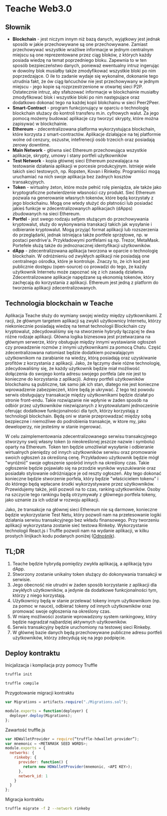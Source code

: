 # Teache Web3.0

## Słownik

* **Blockchain** - jest niczym innym niż bazą danych, wyjątkowy jest jednak sposób w jakie przechowywane są one przechowywane. Zamiast przechowywać wszystkie wrażliwe informacje w jednym centralnym miejscu są one reprezentowane przez ciąg bloków, z których każdy posiada wiedzę na temat poprzedniego bloku. Zapewnia to w ten sposób bezpieczeństwo danych, ponieważ ewentualny intruz ingerując w dowolny blok musiałby także zmodyfikować wszystkie bloki po nim poprzedzające. O ile to zadanie wydaje się wykonalne, dokonanie tego utrudnia fakt, że ów ciąg łańcuchów nie jest przechowywany w jednym miejscu - jego kopie są rozprzestrzenione w otwartej sieci P2P. Ostatecznie intruz, aby sfałszować informacje w blockchainie musiałby zmodyfikować blok i wszystkie bloki po nim następujące oraz dodatkowo dokonać tego na każdej kopii blokchainu w sieci Peer2Peer.
* **Smart-Contract** - program funkcjonujący w oparciu o technologię blockchain służacy do kontroli transferu m.in. cyfrowych walut. Za jego pomocą możemy budować aplikacje czy tworzyć skrypty, które można zapisywać w blockchainie.
* **Ethereum** - zdecentralizowana platforma wykorzystująca blockchain, które korzysta z smart-contractów. Aplikacje działające na tej platformie wolne od cenzury, oszustw, intefrenecji osób trzecich oraz posiadają zerowy downtime.
* **Main Network** - główna sieć Ethereum przechowująca wszystkie aplikacje, skrypty, umowy i stany portfeli użytkowników
* **Test Network** - kopia głównej sieci Ethereum pozwalająca na testowanie działania aplikacji w porcesie produkcyjnym. Istnieje wiele takich sieci testowych, np. Ropsten, Kovan i Rinkeby. Programiści mogą uruchamiać na nich swoje aplikacja bez żadnych kosztów transakcyjnych.
* **Token** - wirtualny żeton, które może pełnić rolę pieniądza, ale także jako kryptograficzne potwierdzenie własności czy produkt. Sieć Ethereum pozwala na generowanie własnych tokenów, które będą korzystały z jego blockchainu. Mogą one wtedy służyć do płatności lub posiadać jakieś funkcje w zdecentralizowanych aplikacjach (dApps) zbudowanych na sieci Ethereum.
* **Portfel** - jest swego rodzaju sefjem służącym do przechowywania kryptowalut, służy do wykonywania transkacji takich jak wysyłanie i odbieranie kryptowalut. Mogą przyjąć format aplikacji lub rozszerzenia do przeglądarki, jednak istniejąca także portfele sprzętowe, np. w postaci pendrive'a. Przykładowymi portfelami są np. Trezor, MetaMask. Portefele służą także do jednoznacznej identyfikacji użytkowników.
* **dApp** - zdecentralizowana aplikacja tworzona w oparcie o technologię blockchain. W odróżnieniu od zwykłych aplikacji nie posiadają one centralnego ośrodka, które je kontroluje. Znaczy to, że ich kod jest publicznie dostępu (open-source) co prowadzi do tego, że każdy użytkownik Internetu może zapoznać się z ich zasadą działania. Zdecentralizowane aplikacje napędzane są ekonomią tokenów, który zachęcają do korzystania z aplikacji. Ethereum jest jedną z platform do tworzenia aplikacji zdecentralizowanych.

## Technologia blockchain w Teache

Aplikacja Teache służy do wymiany swojej wiedzy między użytkownikami. Z racji, że głównym targetem aplikacji są zwykli użytkownicy Internetu, którzy niekoniecznie posiadają wiedzę na temat technologii Blockchain czy kryptowalut, zdecydowaliśmy się na stworzenie hybrydy łączącej te dwa różne rodzaje aplikacji. Główna logika biznesowa jest przetwarzana na głównym serwerze, który obsługuje między innymi wystawianie ogłoszeń czy prowadzenie rozmów z innymi użytkownikami za pomocą Chatu. Część zdecentralizowana natomiast będzie dodatkiem pozwalającym użytkownikom na zarabianie na wiedzy, którą posiadają oraz uzyskiwanie profitów z korzystania z aplikacji.
Jako, że łączymy dwie różne technologię, zdecydowaliśmy się, że każdy użytkownik będzie miał możliwość dołączenia do swojego konta adresu swojego portfela (ale nie jest to konieczne do korzystania z aplikacji). Adresy portfeli użytkowników blockchainu są publiczne, tak samo jak ich stan, dlatego nie jest konieczne wprowadzenie zabezpieczeń, które będą je ukrywać. Z tego też powodu serwis obsługujący transakacje między użytkownikami będzie działał po stronie front-endu. Takie rozwiązanie nie wpłynie w żaden sposób na odbiór przez użytkowników niezwiązanych z kryptowalutami jednocześnie oferując dodatkowe funkcjonalności dla tych, którzy korzystają z technologii blockchain. Będą oni w stanie przeprowadzać między sobą bezpieczne i niemożliwe do podrobienia transakcje, w ktore my, jako deweloperzy, nie jesteśmy w stanie ingerować.

W celu zaimplementowania zdecentralizowanego serwisu transakcyjnego stworzyny swój własny token (o nieokreślonej jeszcze nazwie i symbolu) oparty na Ethereum. Token ten będzie umożliwiał wysyłanie i odbieranie wirtualnych pieniędzy od innych użytkowników serwisu oraz promowanie swoich ogłoszeń za określoną cenę. Przykładowo użytkownik będzie mógł "wyróżnić" swoje ogłoszenie spośród innych na określony czas. Takie ogłoszenie będzie pojawiało się na przodzie wyników wyszukiwanie oraz posiadało stylowanie odróżniające je od reszty ogłoszeń. Aby tego dokonać konieczne będzie stworzenie porfela, który będzie "właścicielem tokenu" i do którego będą wpłacane środki wykorzystywane przez użytkowników. Przewidujemy także, jeśli pozwoli na to czas, ranking użytkowników. Osoby na szczycie tego rankingu będą otrzymywały z głównego portfela tokeny, jako uznanie za ich udział w rozwoju aplikacji.

Jako, że transakcje na głównej sieci Ethereum nie są darmowe, konieczne będzie wykorzystanie Test Netu, który pozwoli nam na przetesowanie logiki działania serwisu transakcyjnego bez wkładu finansowego. Przy tworzeniu aplikacji wykorzystana zostanie sieć testowa Rinkeby. Wykorzystanie technologii React.js i Truffle pozwoli nam na wydanie aplikacji, w kilku prostych linijkach kodu podanych poniżej ([Odnośnik](##deploy-kontraktu)).

## TL;DR

1. Teache będzie hybrydą pomiędzy zwykła aplikacją, a aplikacją typu dApp.
2. Stworzony zostanie unikalny token służący do dokonywania transakcji w serwisie.
3. Jego obecność nie utrudni w żaden sposób korzystanie z aplikacji dla zwykłych użytkowników, a jedynie da dodatkowe funkcjonalności tym, którzy z niego korzystają.
4. Użytkownicy będą w stanie przelewać tokeny innym użytkownikom (np. za pomoc w nauce), odbierać tokeny od innych użytkowników oraz promować swoje ogłoszenia na określony czas.
5. W miarę możliwości zostanie wprowadzony system rankingowy, który będzie nagradzał najbardziej aktywnych użytkowników.
6. Serwis transakcyjny będzie uruchomiony na testowej sieci Rinkeby.
7. W głównej bazie danych będą przechowywane publiczne adresu portfeli użytkowników, którzy zdecydują się na jego podpięcie.

## Deploy kontraktu

Inicjalizacja i kompilacja przy pomocy Truffle

```bash
truffle init
```

```bash
truffle compile
```

Przygotowanie migracji kontraktu

```javascript
var Migrations = artifacts.require("./Migrations.sol");

module.exports = function(deployer) {
  deployer.deploy(Migrations);
};
```

Zawartość truffle.js

```javascript
var HDWalletProvider = require(“truffle-hdwallet-provider”);
var mnemonic = <METAMASK SEED WORDS>;
module.exports = {
  networks: {
    rinkeby: {
      provider: function() {
        return new HDWalletProvider(mnemonic, <API KEY>);
      },
      network_id: 1
    }
  }
};
```

Migracja kontraktu

```bash
truffle migrate -f 2 --network rinkeby
```
